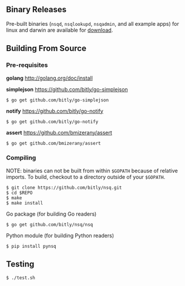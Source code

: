 ## Binary Releases

Pre-built binaries (`nsqd`, `nsqlookupd`, `nsqadmin`, and all example apps) for linux and darwin are
available for [download][binary].

## Building From Source

### Pre-requisites

**golang** http://golang.org/doc/install

**simplejson** https://github.com/bitly/go-simplejson

    $ go get github.com/bitly/go-simplejson

**notify** https://github.com/bitly/go-notify

    $ go get github.com/bitly/go-notify

**assert** https://github.com/bmizerany/assert

    $ go get github.com/bmizerany/assert

### Compiling

NOTE: binaries can not be built from within `$GOPATH` because of relative imports. To build,
checkout to a directory outside of your `$GOPATH`.

    $ git clone https://github.com/bitly/nsq.git
    $ cd $REPO
    $ make
    $ make install

Go package (for building Go readers)

    $ go get github.com/bitly/nsq/nsq

Python module (for building Python readers)

    $ pip install pynsq

## Testing

    $ ./test.sh

[binary]: https://github.com/bitly/nsq/downloads
